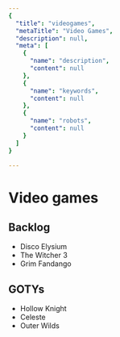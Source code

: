 ```yaml
---
{
  "title": "videogames",
  "metaTitle": "Video Games",
  "description": null,
  "meta": [
    {
      "name": "description",
      "content": null
    },
    {
      "name": "keywords",
      "content": null
    },
    {
      "name": "robots",
      "content": null
    }
  ]
}

---
```

# Video games

## Backlog

* Disco Elysium
* The Witcher 3
* Grim Fandango

## GOTYs

* Hollow Knight
* Celeste
* Outer Wilds